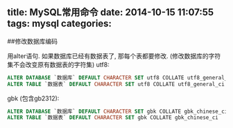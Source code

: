 title: MySQL常用命令
date: 2014-10-15 11:07:55
tags: mysql
categories:
---
##修改数据库编码

用alter语句. 如果数据库已经有数据表了, 那每个表都要修改. (修改数据库的字符集不会改变原有数据表的字符集)
utf8:
```sql
ALTER DATABASE `数据库` DEFAULT CHARACTER SET utf8 COLLATE utf8_general_ci
ALTER TABLE `数据表` DEFAULT CHARACTER SET utf8 COLLATE utf8_general_ci
```
gbk (包含gb2312):
```sql
ALTER DATABASE `数据库` DEFAULT CHARACTER SET gbk COLLATE gbk_chinese_ci
ALTER TABLE `数据表` DEFAULT CHARACTER SET gbk COLLATE gbk_chinese_ci
```

